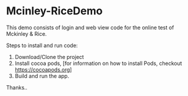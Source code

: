# Mcinley-RiceDemo

This demo consists of login and web view code for the online test of Mckinley & Rice.

Steps to install and run code:
  1. Download/Clone the project
  2. Install cocoa pods, [for information on how to install Pods, checkout https://cocoapods.org]
  3. Build and run the app.
  
Thanks..
